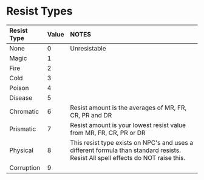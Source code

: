 # Resist Types

| **Resist Type** | **Value** | **NOTES** |
| :--- | :--- | :--- |
| None | 0 | Unresistable |
| Magic | 1 |  |
| Fire | 2 |  |
| Cold | 3 |  |
| Poison | 4 |  |
| Disease | 5 |  |
| Chromatic | 6 | Resist amount is the averages of MR, FR, CR, PR and DR |
| Prismatic | 7 | Resist amount is your lowest resist value from MR, FR, CR, PR or DR |
| Physical | 8 | This resist type exists on NPC's and uses a different formula than standard resists. Resist All spell effects do NOT raise this. |
| Corruption | 9 |  |

